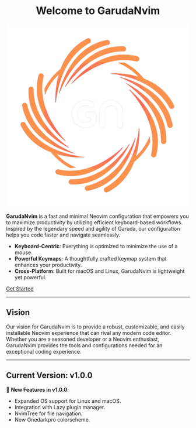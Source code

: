 <div align="center">
  <h1>Welcome to GarudaNvim</h1>    
  <img alt="GarudaNvim" src="assets/logo-wbg-white.png">
</div>

**GarudaNvim** is a fast and minimal Neovim configuration that empowers you to maximize productivity by utilizing efficient keyboard-based workflows. Inspired by the legendary speed and agility of Garuda, our configuration helps you code faster and navigate seamlessly.

- **Keyboard-Centric**: Everything is optimized to minimize the use of a mouse.
- **Powerful Keymaps**: A thoughtfully crafted keymap system that enhances your productivity.
- **Cross-Platform**: Built for macOS and Linux, GarudaNvim is lightweight yet powerful.

[Get Started](installation.md)

---

## Vision

Our vision for GarudaNvim is to provide a robust, customizable, and easily installable Neovim experience that can rival any modern code editor. Whether you are a seasoned developer or a Neovim enthusiast, GarudaNvim provides the tools and configurations needed for an exceptional coding experience.

---

## Current Version: v1.0.0

🚀 **New Features in v1.0.0**:
- Expanded OS support for Linux and macOS.
- Integration with Lazy plugin manager.
- NvimTree for file navigation.
- New Onedarkpro colorscheme.
